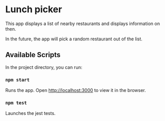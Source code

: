 # Lunch picker

This app displays a list of nearby restaurants and displays information on then. 

In the future, the app will pick a random restaurant out of the list.

## Available Scripts

In the project directory, you can run:

### `npm start`

Runs the app.
Open [http://localhost:3000](http://localhost:3000) to view it in the browser.

### `npm test`

Launches the jest tests. 